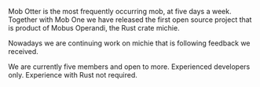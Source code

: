 Mob Otter is the most frequently occurring mob, at five days a week.
Together with Mob One we have released the first open source project that is product of Mobus Operandi, the Rust crate michie.

Nowadays we are continuing work on michie that is following feedback we received.

We are currently five members and open to more. Experienced developers only. Experience with Rust not required.

